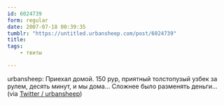 ```yaml
---
id: 6024739
form: regular
date: 2007-07-18 00:39:35
tumblr: "https://untitled.urbansheep.com/post/6024739"
title:
tags:
    - твиты

---
```


<p>urbansheep: Приехал домой. 150 рур, приятный толстопузый узбек за рулем, десять минут, и мы дома&hellip; Сложнее было разменять деньги&hellip; (via <a href="http://twitter.com/urbansheep/statuses/154739202">Twitter / urbansheep</a>)</p>

